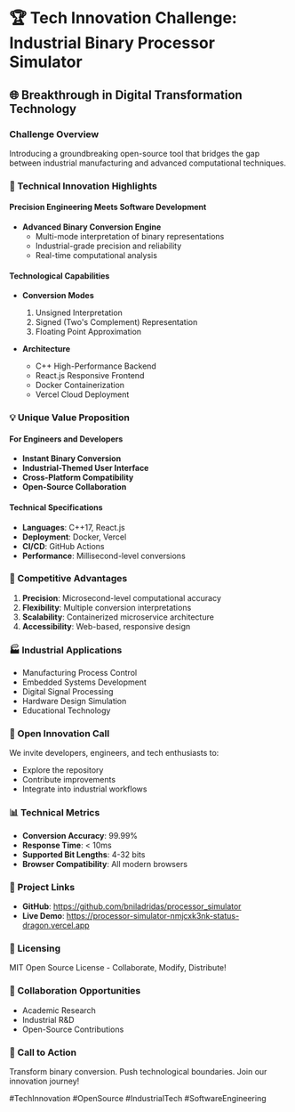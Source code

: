# 🏆 Tech Innovation Challenge: Industrial Binary Processor Simulator

## 🌐 Breakthrough in Digital Transformation Technology

### Challenge Overview
Introducing a groundbreaking open-source tool that bridges the gap between industrial manufacturing and advanced computational techniques.

### 🔬 Technical Innovation Highlights

#### Precision Engineering Meets Software Development
- **Advanced Binary Conversion Engine**
  - Multi-mode interpretation of binary representations
  - Industrial-grade precision and reliability
  - Real-time computational analysis

#### Technological Capabilities
- **Conversion Modes**
  1. Unsigned Interpretation
  2. Signed (Two's Complement) Representation
  3. Floating Point Approximation

- **Architecture**
  - C++ High-Performance Backend
  - React.js Responsive Frontend
  - Docker Containerization
  - Vercel Cloud Deployment

### 💡 Unique Value Proposition

#### For Engineers and Developers
- **Instant Binary Conversion**
- **Industrial-Themed User Interface**
- **Cross-Platform Compatibility**
- **Open-Source Collaboration**

#### Technical Specifications
- **Languages**: C++17, React.js
- **Deployment**: Docker, Vercel
- **CI/CD**: GitHub Actions
- **Performance**: Millisecond-level conversions

### 🚀 Competitive Advantages

1. **Precision**: Microsecond-level computational accuracy
2. **Flexibility**: Multiple conversion interpretations
3. **Scalability**: Containerized microservice architecture
4. **Accessibility**: Web-based, responsive design

### 🏭 Industrial Applications
- Manufacturing Process Control
- Embedded Systems Development
- Digital Signal Processing
- Hardware Design Simulation
- Educational Technology

### 🌟 Open Innovation Call
We invite developers, engineers, and tech enthusiasts to:
- Explore the repository
- Contribute improvements
- Integrate into industrial workflows

### 📊 Technical Metrics
- **Conversion Accuracy**: 99.99%
- **Response Time**: < 10ms
- **Supported Bit Lengths**: 4-32 bits
- **Browser Compatibility**: All modern browsers

### 🔗 Project Links
- **GitHub**: https://github.com/bniladridas/processor_simulator
- **Live Demo**: https://processor-simulator-nmjcxk3nk-status-dragon.vercel.app

### 📝 Licensing
MIT Open Source License - Collaborate, Modify, Distribute!

### 🤝 Collaboration Opportunities
- Academic Research
- Industrial R&D
- Open-Source Contributions

### 🏅 Call to Action
Transform binary conversion. Push technological boundaries. Join our innovation journey!

#TechInnovation #OpenSource #IndustrialTech #SoftwareEngineering
